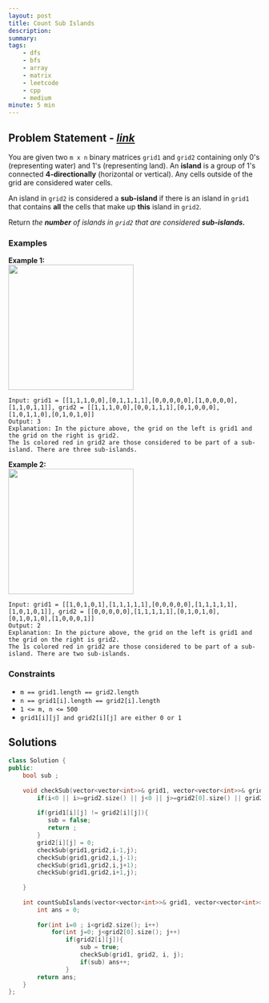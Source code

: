 ```yaml
---
layout: post
title: Count Sub Islands
description: 
summary: 
tags:
    - dfs
    - bfs
    - array
    - matrix
    - leetcode
    - cpp
    - medium
minute: 5 min
---
```


## Problem Statement - [*link*](https://leetcode.com/problems/count-sub-islands/)
You are given two `m x n` binary matrices `grid1` and `grid2` containing only 0's (representing water) and 1's (representing land). An **island** is a group of 1's connected **4-directionally** (horizontal or vertical). Any cells outside of the grid are considered water cells.

An island in `grid2` is considered a **sub-island** if there is an island in `grid1` that contains **all** the cells that make up **this** island in `grid2`.

Return *the **number** of islands in `grid2` that are considered **sub-islands.***

### Examples
**Example 1:**  
<img src="https://assets.leetcode.com/uploads/2021/06/10/test1.png" height="250">
```
Input: grid1 = [[1,1,1,0,0],[0,1,1,1,1],[0,0,0,0,0],[1,0,0,0,0],[1,1,0,1,1]], grid2 = [[1,1,1,0,0],[0,0,1,1,1],[0,1,0,0,0],[1,0,1,1,0],[0,1,0,1,0]]
Output: 3
Explanation: In the picture above, the grid on the left is grid1 and the grid on the right is grid2.
The 1s colored red in grid2 are those considered to be part of a sub-island. There are three sub-islands.
```

**Example 2:**  
<img src="https://assets.leetcode.com/uploads/2021/06/03/testcasex2.png" height="250">
```
Input: grid1 = [[1,0,1,0,1],[1,1,1,1,1],[0,0,0,0,0],[1,1,1,1,1],[1,0,1,0,1]], grid2 = [[0,0,0,0,0],[1,1,1,1,1],[0,1,0,1,0],[0,1,0,1,0],[1,0,0,0,1]]
Output: 2 
Explanation: In the picture above, the grid on the left is grid1 and the grid on the right is grid2.
The 1s colored red in grid2 are those considered to be part of a sub-island. There are two sub-islands.
```

### Constraints
+ `m == grid1.length == grid2.length`
+ `n == grid1[i].length == grid2[i].length`
+ `1 <= m, n <= 500`
+ `grid1[i][j] and grid2[i][j] are either 0 or 1`

## Solutions
```cpp
class Solution {
public:
    bool sub ;
    
    void checkSub(vector<vector<int>>& grid1, vector<vector<int>>& grid2, int i, int j){
        if(i<0 || i>=grid2.size() || j<0 || j>=grid2[0].size() || grid2[i][j] == 0) return;
        
        if(grid1[i][j] != grid2[i][j]){
           sub = false; 
           return ;
        } 
        grid2[i][j] = 0;
        checkSub(grid1,grid2,i-1,j);
        checkSub(grid1,grid2,i,j-1);
        checkSub(grid1,grid2,i,j+1);
        checkSub(grid1,grid2,i+1,j);
        
    }
    
    int countSubIslands(vector<vector<int>>& grid1, vector<vector<int>>& grid2) {
        int ans = 0;
        
        for(int i=0 ; i<grid2.size(); i++)
            for(int j=0; j<grid2[0].size(); j++)
                if(grid2[i][j]){
                    sub = true;
                    checkSub(grid1, grid2, i, j);
                    if(sub) ans++;
                }
        return ans;
    }
};
```
